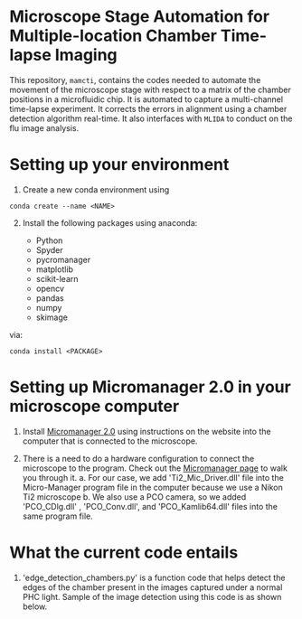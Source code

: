 # Microscope Stage Automation for Multiple-location Chamber Time-lapse Imaging

This repository, `mamcti`, contains the codes needed to automate the movement of the microscope stage with respect to a matrix of the chamber positions in a microfluidic chip. It is automated to capture a multi-channel time-lapse experiment. It corrects the errors in alignment using a chamber detection algorithm real-time. It also interfaces with `MLIDA` to conduct on the flu image analysis. 

# Setting up your environment
1. Create a new conda environment using
```
conda create --name <NAME>
```
2. Install the following packages using anaconda:

     - Python
     - Spyder
     - pycromanager
     - matplotlib
     - scikit-learn
     - opencv
     - pandas
     - numpy
     - skimage


via:

```
conda install <PACKAGE>
```

# Setting up Micromanager 2.0 in your microscope computer
1. Install [Micromanager 2.0](https://micro-manager.org/Version_2.0) using instructions on the website into the computer that is connected to the microscope.

2. There is a need to do a hardware configuration to connect the microscope to the program. Check out the [Micromanager page](https://micro-manager.org/wiki/Micro-Manager_Configuration_Guide#Hardware_Configuration_Wizad) to walk you through it. 
    a. For our case, we add 'Ti2_Mic_Driver.dll' file into the Micro-Manager program file in the computer because we use a Nikon Ti2 microscope
    b. We also use a PCO camera, so we added 'PCO_CDlg.dll' , 'PCO_Conv.dll', and 'PCO_Kamlib64.dll' files into the same program file.  

# What the current code entails 
1. 'edge_detection_chambers.py' is a function code that helps detect the edges of the chamber present in the images captured under a normal PHC light.
Sample of the image detection using this code is as shown below. 


